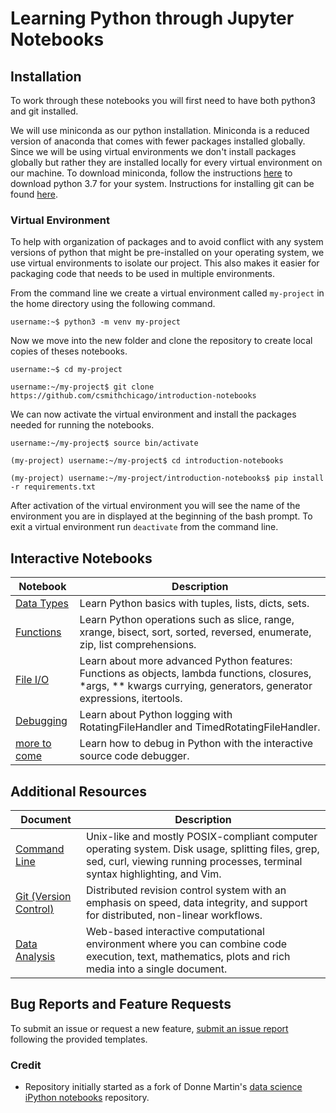 # Learning Python through Jupyter Notebooks

## Installation

To work through these notebooks you will first need to have both python3 and git installed.


We will use miniconda as our python installation. Miniconda is a reduced version of anaconda that comes with fewer packages installed globally. Since we will be using virtual environments we don't install packages globally but rather they are installed locally for every virtual environment on our machine. To download miniconda, follow the instructions [here](https://docs.conda.io/en/latest/miniconda.html) to download python 3.7 for your system. Instructions for installing git can be found [here](https://git-scm.com/book/en/v2/Getting-Started-Installing-Git).

### Virtual Environment

To help with organization of packages and to avoid conflict with any system versions of python that might be pre-installed on your operating system, we use virtual environments to isolate our project. This also makes it easier for packaging code that needs to be used in multiple environments.

From the command line we create a virtual environment called `my-project` in the home directory using the following command.

`username:~$ python3 -m venv my-project`

Now we move into the new folder and clone the repository to create local copies of theses notebooks.

`username:~$ cd my-project`

`username:~/my-project$ git clone https://github.com/csmithchicago/introduction-notebooks`

We can now activate the virtual environment and install the packages needed for running the notebooks.

`username:~/my-project$ source bin/activate`

`(my-project) username:~/my-project$ cd introduction-notebooks`

`(my-project) username:~/my-project/introduction-notebooks$ pip install -r requirements.txt`

After activation of the virtual environment you will see the name of the environment you are in displayed at the beginning of the bash prompt. To exit a virtual environment run `deactivate` from the command line.

## Interactive Notebooks

| Notebook | Description |
|-----------------------------------------------------------------------------------------------------------------------------------------------|---------------------------------------------------------------------------------------------------------------------------|
| [Data Types](./notebooks/01_Data_Types_in_Python.ipynb) | Learn Python basics with tuples, lists, dicts, sets. |
| [Functions](./notebooks/02_Functions_in_Python.ipynb) | Learn Python operations such as slice, range, xrange, bisect, sort, sorted, reversed, enumerate, zip, list comprehensions. |
| [File I/O](./notebooks/03_File_Input_Output_in_Python.ipynb) | Learn about more advanced Python features: Functions as objects, lambda functions, closures, *args, ** kwargs currying, generators, generator expressions, itertools. |
| [Debugging](./notebooks/04_Debugging_in_Python.ipynb) | Learn about Python logging with RotatingFileHandler and TimedRotatingFileHandler. |
| [more to come](http://nbviewer.ipython.org/github/donnemartin/data-science-ipython-notebooks/blob/master/python-data/pdb.ipynb) | Learn how to debug in Python with the interactive source code debugger. |

## Additional Resources

| Document | Description |
|--------------------------------------------------------------------------------------------------------------------------------------------|-----------------------------------------------------------------------------------------------------------------------------------------------------------------------------------------------------------------------------------------------------------|
| [Command Line](./documentation/getting_started_with_the_command_line.md) | Unix-like and mostly POSIX-compliant computer operating system.  Disk usage, splitting files, grep, sed, curl, viewing running processes, terminal syntax highlighting, and Vim.|
| [Git (Version Control)](./documentation/getting_started_with_git.md) | Distributed revision control system with an emphasis on speed, data integrity, and support for distributed, non-linear workflows. |
| [Data Analysis](./documentation/getting_started_with_numpy_pandas_matplotlib.md) | Web-based interactive computational environment where you can combine code execution, text, mathematics, plots and rich media into a single document. |

## Bug Reports and Feature Requests

To submit an issue or request a new feature, [submit an issue report](https://github.com/csmithchicago/introduction-to-python/issues) following the provided templates.

### Credit

* Repository initially started as a fork of Donne Martin's [data science iPython notebooks](https://github.com/donnemartin/data-science-ipython-notebooks.git) repository.
